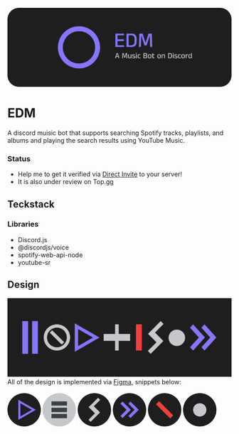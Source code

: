 ![header](./src/assets/header.png)

# EDM

A discord muisic bot that supports searching Spotify tracks, playlists, and albums and playing the search results using YouTube Music.

### Status

- Help me to get it verified via [Direct Invite](https://discord.com/oauth2/authorize?client_id=1233204961337413704&permissions=2150909952&scope=applications.commands+bot) to your server!
- It is also under review on Top.gg

## Teckstack

### Libraries

- Discord.js
- @discordjs/voice
- spotify-web-api-node
- youtube-sr

## Design

![banner](./src/assets/banner.png)
</br>
All of the design is implemented via [Figma](https://www.figma.com/file/gGsq12IPP7y7EUTlttVfgI/EDM?type=design&mode=design&t=fZaiR7ccPyIU5ZAu-1), snippets below:
</br></br>
<img src="./src/assets/icons/stopped.png" alt="stopped" width="75"/>
<img src="./src/assets/icons/queue.png" alt="queue" width="75"/>
<img src="./src/assets/icons/shuffle.png" alt="shuffle" width="75"/>
<img src="./src/assets/icons/skip.png" alt="skip" width="75"/>
<img src="./src/assets/icons/error.png" alt="error" width="75"/>
<img src="./src/assets/icons/empty.png" alt="empty" width="75"/>
